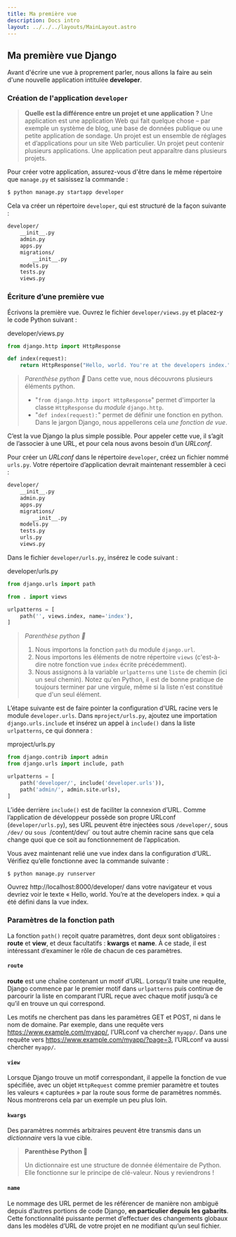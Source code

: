 ```yaml
---
title: Ma première vue
description: Docs intro
layout: ../../../layouts/MainLayout.astro
---
```


## Ma première vue Django

Avant d'écrire une vue à proprement parler, nous allons la faire au sein d'une nouvelle application intitulée **developer**.

### Création de l'application `developer`

> **Quelle est la différence entre un projet et une application ?** Une application est une application Web qui fait quelque chose – par exemple un système de blog, une base de données publique ou une petite application de sondage. Un projet est un ensemble de réglages et d’applications pour un site Web particulier. Un projet peut contenir plusieurs applications. Une application peut apparaître dans plusieurs projets.

Pour créer votre application, assurez-vous d'être dans le même répertoire que `manage.py` et saisissez la commande :

``` bash 
$ python manage.py startapp developer
```

Cela va créer un répertoire `developer`, qui est structuré de la façon suivante :

``` bash
developer/
    __init__.py
    admin.py
    apps.py
    migrations/
        __init__.py
    models.py
    tests.py
    views.py
```

### Écriture d’une première vue

Écrivons la première vue. Ouvrez le fichier `developer/views.py` et placez-y le code Python suivant :

<div class="path">developer/views.py</div>

``` python
from django.http import HttpResponse

def index(request):
    return HttpResponse("Hello, world. You're at the developers index.")
```

> *_Parenthèse python 🐍_*
> Dans cette vue, nous découvrons plusieurs éléments python.
>
> * "`from django.http import HttpResponse`" permet d'importer la classe `HttpResponse` du _module_ `django.http`.
> * "`def index(request):`" permet de définir une fonction en python. Dans le jargon Django, nous appellerons cela _une fonction de vue_.

C’est la vue Django la plus simple possible. Pour appeler cette vue, il s’agit de l’associer à une URL, et pour cela nous avons besoin d’un _URLconf_.

Pour créer un _URLconf_ dans le répertoire `developer`, créez un fichier nommé `urls.py`. Votre répertoire d’application devrait maintenant ressembler à ceci :

``` bash
developer/
    __init__.py
    admin.py
    apps.py
    migrations/
        __init__.py
    models.py
    tests.py
    urls.py
    views.py
```

Dans le fichier `developer/urls.py`, insérez le code suivant :

<div class="path">developer/urls.py</div>

``` python
from django.urls import path

from . import views

urlpatterns = [
    path('', views.index, name='index'),
]
```

> *_Parenthèse python 🐍_*
> 1. Nous importons la fonction `path` du module `django.url`.
> 2. Nous importons les éléments de notre répertoire `views` (c'est-à-dire notre fonction vue `index` écrite précédemment).
> 3. Nous assignons à la variable `urlpatterns` une `liste` de chemin (ici un seul chemin). Notez qu'en Python, il est de bonne pratique de toujours terminer par une virgule, même si la liste n'est constitué que d'un seul élément.

L’étape suivante est de faire pointer la configuration d'URL racine vers le module `developer.urls`. Dans `mproject/urls.py`, ajoutez une importation `django.urls.include` et insérez un appel à `include()` dans la liste `urlpatterns`, ce qui donnera :

<div class="path">mproject/urls.py</div>

``` python
from django.contrib import admin
from django.urls import include, path

urlpatterns = [
    path('developer/', include('developer.urls')),
    path('admin/', admin.site.urls),
]
```

L’idée derrière `include()` est de faciliter la connexion d’URL. Comme l’application de développeur possède son propre URLconf (`developer/urls.py`), ses URL peuvent être injectées sous `/developer/`, sous `/dev/` ou `sous `/content/dev/` ou tout autre chemin racine sans que cela change quoi que ce soit au fonctionnement de l’application.

Vous avez maintenant relié une vue index dans la configuration d’URL. Vérifiez qu’elle fonctionne avec la commande suivante :

``` bash
$ python manage.py runserver
```

Ouvrez http://localhost:8000/developer/ dans votre navigateur et vous devriez voir le texte « Hello, world. You’re at the developers index. » qui a été défini dans la vue index.

### Paramètres de la fonction path

La fonction `path()` reçoit quatre paramètres, dont deux sont obligatoires : **route** et **view**, et deux facultatifs : **kwargs** et **name**. À ce stade, il est intéressant d’examiner le rôle de chacun de ces paramètres.

#### `route`

**route** est une chaîne contenant un motif d’URL. Lorsqu’il traite une requête, Django commence par le premier motif dans `urlpatterns` puis continue de parcourir la liste en comparant l’URL reçue avec chaque motif jusqu’à ce qu’il en trouve un qui correspond.

Les motifs ne cherchent pas dans les paramètres GET et POST, ni dans le nom de domaine. Par exemple, dans une requête vers https://www.example.com/myapp/, l’URLconf va chercher `myapp/`. Dans une requête vers https://www.example.com/myapp/?page=3, l’URLconf va aussi chercher `myapp/`.

#### `view`

Lorsque Django trouve un motif correspondant, il appelle la fonction de vue spécifiée, avec un objet `HttpRequest` comme premier paramètre et toutes les valeurs « capturées » par la route sous forme de paramètres nommés. Nous montrerons cela par un exemple un peu plus loin.

#### `kwargs`

Des paramètres nommés arbitraires peuvent être transmis dans un _dictionnaire_ vers la vue cible.

> **Parenthèse Python 🐍**
> 
> Un dictionnaire est une structure de donnée élémentaire de Python. Elle fonctionne sur le principe de clé-valeur. Nous y reviendrons !

#### `name`

Le nommage des URL permet de les référencer de manière non ambiguë depuis d’autres portions de code Django, **en particulier depuis les gabarits**. Cette fonctionnalité puissante permet d’effectuer des changements globaux dans les modèles d’URL de votre projet en ne modifiant qu’un seul fichier.

